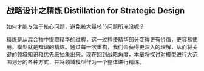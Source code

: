 ## 战略设计之精炼 Distillation for Strategic Design  

如何才能专注于核心问题，避免被大量枝节问题所淹没呢？

精炼是从混合物中提取精华的过程，这一过程使精华部分变得更有价值，更容易使用。模型就是知识的精炼。通过每一次重构，我们会获得更深入的理解，从而将关键的领域知识和优先级抽象出来。现在回到战略角度，本章将探讨对模型进行大范围划分的各种方式，并将领域模型作为一个整体进行精炼。

